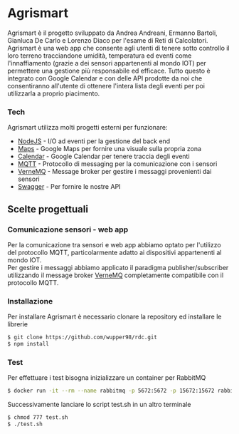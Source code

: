 # Agrismart
Agrismart è il progetto sviluppato da Andrea Andreani, Ermanno Bartoli, Gianluca De Carlo e Lorenzo Diaco per l'esame di Reti di Calcolatori.  
Agrismart è una web app che consente agli utenti di tenere sotto controllo il loro terreno  tracciandone umidità, temperatura ed eventi come l'innaffiamento (grazie a dei sensori appartenenti al mondo IOT) per permettere una gestione più responsabile ed efficace. Tutto questo è integrato con Google Calendar e con delle API prodotte da noi che consentiranno all'utente di ottenere l'intera lista degli eventi per poi utilizzarla a proprio piacimento.

### Tech
Agrismart utilizza molti progetti esterni per funzionare:

* [NodeJS] - I/O ad eventi per la gestione del back end
* [Maps] - Google Maps per fornire una visuale sulla propria zona
* [Calendar] - Google Calendar per tenere traccia degli eventi
* [MQTT] - Protocollo di messaging per la comunicazione con i sensori
* [VerneMQ] - Message broker per gestire i messaggi provenienti dai sensori
* [Swagger] - Per fornire le nostre API

## Scelte progettuali
### Comunicazione sensori - web app
Per la comunicazione tra sensori e web app abbiamo optato per l'utilizzo del protocollo MQTT, particolarmente adatto ai dispositivi appartenenti al mondo IOT.  
Per gestire i messaggi abbiamo applicato il paradigma publisher/subscriber utilizzando il message broker [VerneMQ] completamente compatibile con il protocollo MQTT.

### Installazione
Per installare Agrismart è necessario clonare la repository ed installare le librerie
```sh
$ git clone https://github.com/wupper98/rdc.git
$ npm install
```


### Test
Per effettuare i test bisogna inizializzare un container per RabbitMQ
```sh
$ docker run -it --rm --name rabbitmq -p 5672:5672 -p 15672:15672 rabbitmq:3-management
```
Successivamente lanciare lo script test.sh in un altro terminale
```sh
$ chmod 777 test.sh
$ ./test.sh
```




[//]: # (Abbreviazioni per i link utilizzati nella descrizione del progetto)
[NodeJS]:   <https://nodejs.org/it/about/>
[Maps]:     <https://developers.google.com/maps/documentation?hl=it>
[Calendar]: <https://developers.google.com/calendar>
[MQTT]:     <http://mqtt.org/>
[VerneMQ]: <https://vernemq.com/>
[Swagger]:  <https://swagger.io/>
